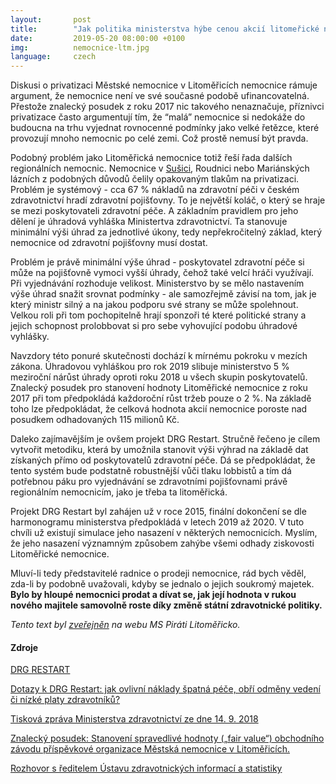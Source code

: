 ```yaml
---
layout:       post
title:        "Jak politika ministerstva hýbe cenou akcií litomeřické nemocnice"
date:         2019-05-20 08:00:00 +0100
img:          nemocnice-ltm.jpg
language:     czech
---
```

Diskusi o privatizaci Městské nemocnice v Litoměřicích nemocnice rámuje argument, že nemocnice není ve své současné podobě ufinancovatelná.
Přestože znalecký posudek z roku 2017 nic takového nenaznačuje, příznivci privatizace často argumentují tím, že “malá” nemocnice si nedokáže do budoucna na trhu vyjednat rovnocenné podmínky jako velké řetězce, které provozují mnoho nemocnic po celé zemi.
Což prostě nemusí být pravda.

<!--more-->

Podobný problém jako Litoměřická nemocnice totiž řeší řada dalších regionálních nemocnic.
Nemocnice v [Sušici](/Poucme-se-ze-Susice.html), Roudnici nebo Mariánských lázních z podobných důvodů čelily opakovaným tlakům na privatizaci.
Problém je systémový - cca 67 % nákladů na zdravotní péči v českém zdravotnictví hradí zdravotní pojišťovny.
To je největší koláč, o který se hraje se mezi poskytovateli zdravotní péče.
A základním pravidlem pro jeho dělení je úhradová vyhláška Ministertva zdravotnictví.
Ta stanovuje minimální výši úhrad za jednotlivé úkony, tedy nepřekročitelný základ, který nemocnice od zdravotní pojišťovny musí dostat.

Problém je právě minimální výše úhrad - poskytovatel zdravotní péče si může na pojišťovně vymoci vyšší úhrady, čehož také velcí hráči využívají.
Při vyjednávání rozhoduje velikost. Ministerstvo by se mělo nastavením výše úhrad snažit srovnat podmínky - ale samozřejmě závisí na tom, jak je který ministr silný a na jakou podporu své strany se může spolehnout.
Velkou roli při tom pochopitelně hrají sponzoři té které politické strany a jejich schopnost prolobbovat si pro sebe vyhovující podobu úhradové vyhlášky.

Navzdory této ponuré skutečnosti dochází k mírnému pokroku v mezích zákona.
Úhradovou vyhláškou pro rok 2019 slibuje ministerstvo 5 % meziroční nárůst úhrady oproti roku 2018 u všech skupin poskytovatelů.
Znalecký posudek pro stanovení hodnoty Litoměřické nemocnice z roku 2017 při tom předpokládá každoroční růst tržeb pouze o 2 %.
Na základě toho lze předpokládat, že celková hodnota akcií nemocnice poroste nad posudkem odhadovaných 115 milionů Kč.

Daleko zajímavějším je ovšem projekt DRG Restart.
Stručně řečeno je cílem vytvořit metodiku, která by umožnila stanovit výši výhrad na základě dat získaných přímo od poskytovatelů zdravotní péče.
Dá se předpokládat, že tento systém bude podstatně robustnější vůči tlaku lobbistů a tím dá potřebnou páku pro vyjednávání se zdravotními pojišťovnami právě regionálním nemocnicím, jako je třeba ta litoměřická.

Projekt DRG Restart byl zahájen už v roce 2015, finální dokončení se dle harmonogramu ministerstva předpokládá v letech 2019 až 2020.
V tuto chvíli už existují simulace jeho nasazení v některých nemocnicích.
Myslím, že jeho nasazení významným způsobem zahýbe všemi odhady ziskovosti Litoměřické nemocnice.

Mluví-li tedy představitelé radnice o prodeji nemocnice, rád bych věděl, zda-li by podobně uvažovali, kdyby se jednalo o jejich soukromý majetek.
**Bylo by hloupé nemocnici prodat a dívat se, jak její hodnota v rukou nového majitele samovolně roste díky změně státní zdravotnické politiky.**

*Tento text byl [zveřejněn](https://litomericko.pirati.cz/Komentar-Mikulase-Peksy-Jak-politika-ministerstva-hybe-akciemi.html) na webu MS Piráti Litoměřicko.*

#### Zdroje

[DRG RESTART](https://drg.uzis.cz/)

[Dotazy k DRG Restart: jak ovlivní náklady špatná péče, obří odměny vedení či nízké platy zdravotníků?](https://www.zdravotnickydenik.cz/2018/01/dotazy-k-drg-restart-ovlivni-naklady-spatna-pece-obri-odmeny-vedeni-ci-nizke-platy-zdravotniku/)

[Tisková zpráva Ministerstva zdravotnictví ze dne 14. 9. 2018](https://www.mzcr.cz/dokumenty/ve-sbirce-zakonu-vysla-uhradova-vyhlaskaktera-je-poprve-vysledkem-dohody-mezi-_16006_1.html)

[Znalecký posudek: Stanovení spravedlivé hodnoty („fair value“) obchodního závodu příspěvkové organizace Městská nemocnice v Litoměřicích.](/assets/pdf/znalecky-posudek-nemocnice.pdf)

[Rozhovor s ředitelem Ústavu zdravotnických informací a statistiky](https://www.mzcr.cz/dokumenty/vsichni-budou-z-drg-prekvapenirika-reditel-uzis-ladislav-dusek_17152_1.html)



